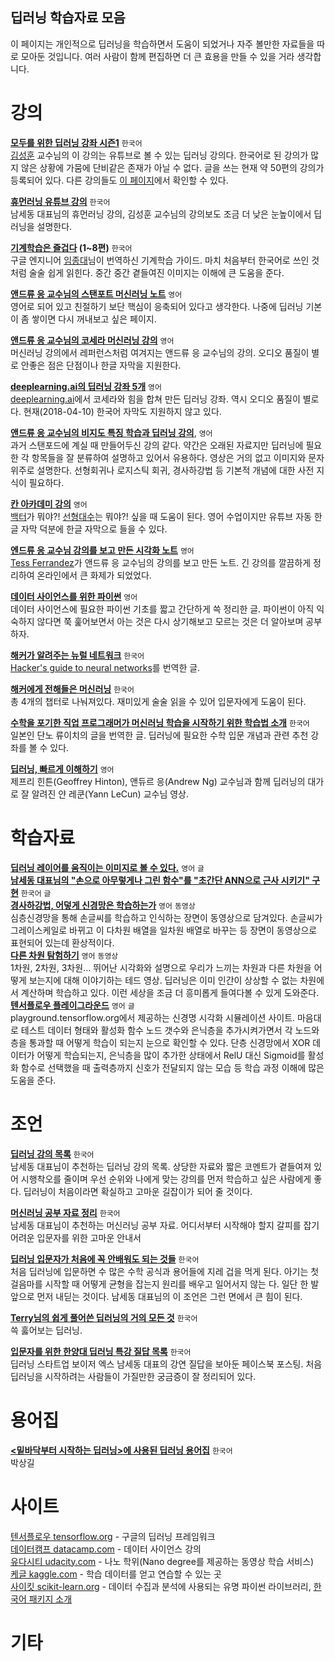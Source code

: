 딥러닝 학습자료 모음
--
이 페이지는 개인적으로 딥러닝을 학습하면서 도움이 되었거나 자주 볼만한 자료들을 따로 모아둔 것입니다. 여러 사람이 함께 편집하면 더 큰 효용을 만들 수 있을 거라 생각합니다.
  
   
# 강의
**[모두를 위한 딥러닝 강좌 시즌1](https://www.youtube.com/watch?v=BS6O0zOGX4E&list=PLlMkM4tgfjnLSOjrEJN31gZATbcj_MpUm)** `한국어`  
[김성훈](https://www.youtube.com/user/hunkims) 교수님의 이 강의는 유튜브로 볼 수 있는 딥러닝 강의다. 한국어로 된 강의가 많지 않은 상황에 가뭄에 단비같은 존재가 아닐 수 없다. 글을 쓰는 현재 약 50편의 강의가 등록되어 있다. 다른 강의들도 [이 페이지](http://hunkim.github.io/ml/)에서 확인할 수 있다.  
  
**[휴먼러닝 유튜브 강의](https://www.youtube.com/playlist?list=PLefQdA1SdkhtRUuN_D3PdxaR2XTGQw8Ph)** `한국어`  
남세동 대표님의 휴먼러닝 강의, 김성훈 교수님의 강의보도 조금 더 낮은 눈높이에서 딥러닝을 설명한다.  
    
**[기계학습은 즐겁다](https://medium.com/@jongdae.lim/%EA%B8%B0%EA%B3%84-%ED%95%99%EC%8A%B5-machine-learning-%EC%9D%80-%EC%A6%90%EA%B2%81%EB%8B%A4-part-1-9a0297198ad8) (1~8편)** `한국어`   
구글 엔지니어 [임종대](https://medium.com/@jongdae.lim)님이 번역하신 기계학습 가이드. 마치 처음부터 한국어로 쓰인 것처럼 술술 쉽게 읽힌다. 중간 중간 곁들여진 이미지는 이해에 큰 도움을 준다.
  
**[앤드류 응 교수님의 스탠포트 머신러닝 노트](http://holehouse.org/mlclass/)** `영어`  
영어로 되어 있고 친절하기 보단 핵심이 응축되어 있다고 생각한다. 나중에 딥러닝 기본이 좀 쌓이면 다시 꺼내보고 싶은 페이지. 

**[앤드류 응 교수님의 코세라 머신러닝 강의](https://www.coursera.org/learn/machine-learning)** `영어`  
머신러닝 강의에서 레퍼런스처럼 여겨지는 앤드류 응 교수님의 강의. 오디오 품질이 별로 안좋은 점은 단점이나 한글 자막을 지원한다.  
  
**[deeplearning.ai의 딥러닝 강좌 5개](https://www.coursera.org/specializations/deep-learning)** `영어`  
[deeplearning.ai](https://www.deeplearning.ai)에서 코세라와 힘을 합쳐 만든 딥러닝 강좌. 역시 오디오 품질이 별로다. 현재(2018-04-10) 한국어 자막도 지원하지 않고 있다.  
  
**[앤드류 응 교수님의 비지도 특징 학습과 딥러닝 강의](http://ufldl.stanford.edu/tutorial/)**, `영어`  
과거 스탠포드에 계실 때 만들어두신 강의 같다. 약간은 오래된 자료지만 딥러닝에 필요한 각 항목들을 잘 분류하여 설명하고 있어서 유용하다. 영상은 거의 없고 이미지와 문자 위주로 설명한다. 선형회귀나 로지스틱 회귀, 경사하강법 등 기본적 개념에 대한 사전 지식이 필요하다.  
  
**[칸 아카데미 강의](https://www.khanacademy.org/math/linear-algebra/vectors-and-spaces)** `영어`  
[백터](https://www.khanacademy.org/math/linear-algebra/vectors-and-spaces)가 뭐야?! [선형대수](https://www.khanacademy.org/math/linear-algebra)는 뭐야?! 싶을 때 도움이 된다. 영어 수업이지만 유튜브 자동 한글 자막 덕분에 한글 자막으로 들을 수 있다.

**[엔드류 응 교수님 강의를 보고 만든 시각화 노트](https://www.slideshare.net/TessFerrandez/notes-from-coursera-deep-learning-courses-by-andrew-ng/1)** `영어`  
[Tess Ferrandez](https://twitter.com/TessFerrandez)가 앤드류 응 교수님의 강의를 보고 만든 노트. 긴 강의를 깔끔하게 정리하여 온라인에서 큰 화제가 되었었다.

**[데이터 사이언스를 위한 파이썬](https://towardsdatascience.com/python-basics-for-data-science-6a6c987f2755)** `영어`  
데이터 사이언스에 필요한 파이썬 기초를 짧고 간단하게 쓱 정리한 글. 파이썬이 아직 익숙하지 않다면 쭉 훑어보면서 아는 것은 다시 상기해보고 모르는 것은 더 알아보며 공부하자.

**[해커가 알려주는 뉴럴 네트워크](https://tensorflow.blog/2016/09/13/%ED%95%B4%EC%BB%A4%EA%B0%80-%EC%95%8C%EB%A0%A4%EC%A3%BC%EB%8A%94-%EB%89%B4%EB%9F%B4-%EB%84%A4%ED%8A%B8%EC%9B%8C%ED%81%AC/)** `한국어`  
[Hacker's guide to neural networks](http://karpathy.github.io/neuralnets/)를 번역한 글.   
  
**[해커에게 전해들은 머신러닝](https://tensorflow.blog/2016/10/31/%ED%95%B4%EC%BB%A4%EC%97%90%EA%B2%8C-%EC%A0%84%ED%95%B4%EB%93%A4%EC%9D%80-%EB%A8%B8%EC%8B%A0%EB%9F%AC%EB%8B%9D/)** `한국어`  
총 4개의 챕터로 나눠져있다. 재미있게 술술 읽을 수 있어 입문자에게 도움이 된다.  

**[수학을 포기한 직업 프로그래머가 머신러닝 학습을 시작하기 위한 학습법 소개](http://www.moreagile.net/2015/05/how-to-start-machine-learning-study.html)** `한국어`  
일본인 단노 류이치의 글을 번역한 글. 딥러닝에 필요한 수학 입문 개념과 관련 추천 강좌를 볼 수 있다.  
  
**[딥러닝, 빠르게 이해하기](https://www.youtube.com/watch?v=Qk4SqF9FT-M)** `영어`  
제프리 힌튼(Geoffrey Hinton), 앤듀르 응(Andrew Ng) 교수님과 함께 딥러닝의 대가로 잘 알려진 얀 레쿤(Yann LeCun) 교수님 영상.  
    
# 학습자료
**[딥러닝 레이어를 움직이는 이미지로 볼 수 있다.](http://colah.github.io/posts/2014-03-NN-Manifolds-Topology/)** `영어` `글`   
**[남세동 대표님의 "손으로 아무렇게나 그린 함수"를 "초간단 ANN으로 근사 시키기" 구현](https://www.facebook.com/groups/TensorFlowKR/permalink/332680743739657/)** `한국어` `글`  
**[경사하강법, 어덯게 신경망은 학습하는가](https://youtu.be/IHZwWFHWa-w)** `영어` `동영상`  
심층신경망을 통해 손글씨를 학습하고 인식하는 장면이 동영상으로 담겨있다. 손글씨가 그레이스케일로 바뀌고 이 다차원 배열을 일차원 배열로 바꾸는 등 장면이 동영상으로 표현되어 있는데 환상적이다.  
**[다른 차원 탐험하기](https://youtu.be/C6kn6nXMWF0)** `영어` `동영상`   
1차원, 2차원, 3차원... 뛰어난 시각화와 설명으로 우리가 느끼는 차원과 다른 차원을 어떻게 보는지에 대해 이야기하는 테드 영상. 딥러닝은 이미 인간이 상상할 수 없는 차원에서 계산하며 학습하고 있다. 이런 세상을 조금 더 흥미롭게 들여다볼 수 있게 도와준다.  
**[텐서플로우 플레이그라운드](http://playground.tensorflow.org/)** `영어` `글`   
playground.tensorflow.org에서 제공하는 신경명 시각화 시뮬레이션 사이트. 마음대로 테스트 데이터 형태와 활성화 함수 노드 갯수와 은닉층을 추가시켜가면서 각 노드와 층을 통과할 때 어떻게 학습이 되는지 눈으로 확인할 수 있다. 단층 신경망에서 XOR 데이터가 어떻게 학습되는지, 은닉층을 많이 추가한 상태에서 RelU 대신 Sigmoid를 활성화 함수로 선택했을 때 출력층까지 신호가 전달되지 않는 모습 등 학습 과정 이해에 많은 도움을 준다.   

# 조언
**[딥러닝 강의 목록](https://www.facebook.com/dgtgrade/posts/1340177956041067)** `한국어`  
남세동 대표님이 추천하는 딥러닝 강의 목록. 상당한 자료와 짧은 코멘트가 곁들여져 있어 시행착오를 줄이며 우선 순위와 나에게 맞는 강의를 먼저 학습하고 싶은 사람에게 좋다. 딥러닝이 처음이라면 확실하고 고마운 길잡이가 되어 줄 것이다.  
  
**[머신러닝 공부 자료 정리](https://www.facebook.com/dgtgrade/posts/1145680742157457)** `한국어`  
남세동 대표님이 추천하는 머신러닝 공부 자료. 어디서부터 시작해야 할지 갈피를 잡기 어려운 입문자를 위한 고마운 안내서   
  
**[딥러닝 입문자가 처음에 꼭 안배워도 되는 것들](https://www.facebook.com/dgtgrade/posts/1328790023846527)** `한국어`  
처음 딥러닝에 입문하면 수 많은 수학 공식과 용어들에 지레 겁을 먹게 된다. 아기는 첫 걸음마를 시작할 때 어떻게 균형을 잡는지 원리를 배우고 일어서지 않는 다. 일단 한 발 앞으로 먼저 내딛는 것이다. 남세동 대표님의 이 조언은 그런 면에서 큰 힘이 된다.
  
**[Terry님의 쉽게 풀어쓴 딥러닝의 거의 모든 것](http://slownews.kr/41461)** `한국어`   
쓱 훓어보는 딥러닝.  
  
**[입문자를 위한 한양대 딥러닝 특강 질답 목록](https://www.facebook.com/dgtgrade/posts/1799785053413686)** `한국어`  
딥러닝 스타트업 보이저 엑스 남세동 대표의 강연 질답을 보아둔 페이스북 포스팅. 처음 딥러닝을 시작하려는 사람들이 가질만한 궁금증이 잘 정리되어 있다.   
  
# 용어집
**[<밑바닥부터 시작하는 딥러닝>에 사용된 딥러닝 용어집](https://github.com/likejazz/likejazz.github.io/wiki/%EB%94%A5%EB%9F%AC%EB%8B%9D)** `한국어`  
박상길  
  
# 사이트
[텐서플로우 tensorflow.org](https://www.tensorflow.org/) - 구글의 딥러닝 프레임워크     
[데이터캠프 datacamp.com](https://www.datacamp.com) - 데이터 사이언스 강의  
[유다시티 udacity.com](https://www.udacity.com/courses/machine-learning) - 나노 학위(Nano degree를 제공하는 동영상 학습 서비스)  
[케글 kaggle.com](https://www.kaggle.com/) - 학습 데이터를 얻고 연습할 수 있는 곳  
[사이킷 scikit-learn.org](http://scikit-learn.org/) - 데이터 수집과 분석에 사용되는 유명 파이썬 라이브러리, [한국어 패키지 소개](https://datascienceschool.net/view-notebook/293ece8b0d124fbaa4d4d52bb8f1cb42/)    
  
# 기타
